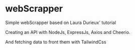# webScrapper
Simple webScrapper based on Laura Durieux' tutorial

Creating an API with NodeJs, ExpressJs, Axios and Cheerio.

And fetching data to front them with TailwindCss
